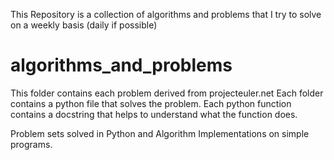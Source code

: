 This Repository is a collection of algorithms and problems that I try to solve on a weekly basis (daily if possible)

# algorithms_and_problems

This folder contains each problem derived from projecteuler.net
Each folder contains a python file that solves the problem.
Each python function contains a docstring that helps to understand what the function does.

Problem sets solved in Python and Algorithm Implementations on simple programs. 
